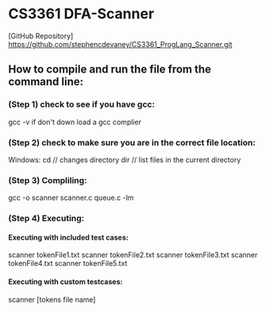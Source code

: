 # CS3361 DFA-Scanner
[GitHub Repository] https://github.com/stephencdevaney/CS3361_ProgLang_Scanner.git



## How to compile and run the file from the command line:
### (Step 1) check to see if you have gcc:
gcc -v
if don't down load a gcc complier

### (Step 2) check to make sure you are in the correct file location:
Windows:
cd // changes directory
dir // list files in the current directory


### (Step 3) Compliling:
gcc -o scanner scanner.c queue.c -lm

### (Step 4) Executing:
#### Executing with included test cases:
scanner tokenFile1.txt
scanner tokenFile2.txt
scanner tokenFile3.txt
scanner tokenFile4.txt
scanner tokenFile5.txt


#### Executing with custom testcases:
scanner [tokens file name]
